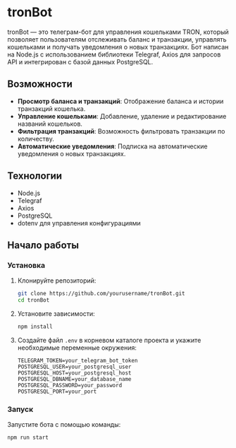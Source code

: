 # tronBot

tronBot — это телеграм-бот для управления кошельками TRON, который позволяет пользователям отслеживать баланс и транзакции, управлять кошельками и получать уведомления о новых транзакциях. Бот написан на Node.js с использованием библиотеки Telegraf, Axios для запросов API и интегрирован с базой данных PostgreSQL.

## Возможности

- **Просмотр баланса и транзакций**: Отображение баланса и истории транзакций кошелька.
- **Управление кошельками**: Добавление, удаление и редактирование названий кошельков.
- **Фильтрация транзакций**: Возможность фильтровать транзакции по количеству.
- **Автоматические уведомления**: Подписка на автоматические уведомления о новых транзакциях.

## Технологии

- Node.js
- Telegraf
- Axios
- PostgreSQL
- dotenv для управления конфигурациями

## Начало работы

### Установка

1. Клонируйте репозиторий:
    ```bash
    git clone https://github.com/yourusername/tronBot.git
    cd tronBot
    ```

2. Установите зависимости:
    ```bash
    npm install
    ```

3. Создайте файл `.env` в корневом каталоге проекта и укажите необходимые переменные окружения:
    ```plaintext
    TELEGRAM_TOKEN=your_telegram_bot_token
    POSTGRESQL_USER=your_postgresql_user
    POSTGRESQL_HOST=your_postgresql_host
    POSTGRESQL_DBNAME=your_database_name
    POSTGRESQL_PASSWORD=your_password
    POSTGRESQL_PORT=your_port
    ```

### Запуск

Запустите бота с помощью команды:
```bash
npm run start

